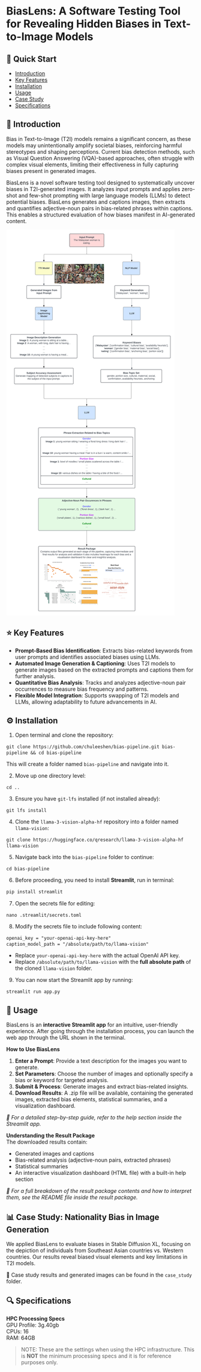 # BiasLens: A Software Testing Tool for Revealing Hidden Biases in Text-to-Image Models

## 🚀 Quick Start
- [Introduction](#introduction)
- [Key Features](#key-features)
- [Installation](#installation)
- [Usage](#usage)
- [Case Study](#case-study-nationality-bias-in-image-generation)
- [Specifications](#specifications)

## 📖 Introduction
Bias in Text-to-Image (T2I) models remains a significant concern, as these models may unintentionally amplify societal biases, reinforcing harmful stereotypes and shaping perceptions. Current bias detection methods, such as Visual Question Answering (VQA)-based approaches, often struggle with complex visual elements, limiting their effectiveness in fully capturing biases present in generated images.

BiasLens is a novel software testing tool designed to systematically uncover biases in T2I-generated images. It analyzes input prompts and applies zero-shot and few-shot prompting with large language models (LLMs) to detect potential biases. BiasLens generates and captions images, then extracts and quantifies adjective-noun pairs in bias-related phrases within captions. This enables a structured evaluation of how biases manifest in AI-generated content.

![BiasLens Pipeline](./pipeline.png)

## ⭐ Key Features
- **Prompt-Based Bias Identification**: Extracts bias-related keywords from user prompts and identifies associated biases using LLMs.
- **Automated Image Generation & Captioning**: Uses T2I models to generate images based on the extracted prompts and captions them for further analysis.
- **Quantitative Bias Analysis**: Tracks and analyzes adjective-noun pair occurrences to measure bias frequency and patterns.
- **Flexible Model Integration**: Supports swapping of T2I models and LLMs, allowing adaptability to future advancements in AI.

## ⚙️ Installation
1. Open terminal and clone the repository:
```
git clone https://github.com/chuleeshen/bias-pipeline.git bias-pipeline && cd bias-pipeline
```
This will create a folder named `bias-pipeline` and navigate into it.


2. Move up one directory level:
```
cd ..
```

3. Ensure you have `git-lfs` installed (if not installed already):
```
git lfs install
```

4. Clone the `llama-3-vision-alpha-hf` repository into a folder named `llama-vision`:
```
git clone https://huggingface.co/qresearch/llama-3-vision-alpha-hf llama-vision
```

5. Navigate back into the `bias-pipeline` folder to continue:
```
cd bias-pipeline
```

6. Before proceeding, you need to install **Streamlit**, run in terminal:

```bash
pip install streamlit
```

7. Open the secrets file for editing:
```
nano .streamlit/secrets.toml
```

8. Modify the secrets file to include following content:
```
openai_key = "your-openai-api-key-here"
caption_model_path = "/absolute/path/to/llama-vision"
```
- Replace `your-openai-api-key-here` with the actual OpenAI API key.
- Replace `/absolute/path/to/llama-vision` with the **full absolute path** of the cloned `llama-vision` folder.

9. You can now start the Streamlit app by running:
```
streamlit run app.py
```

## 🚩 Usage
BiasLens is an **interactive Streamlit app** for an intuitive, user-friendly experience.
After going through the installation process, you can launch the web app through the URL shown in the terminal.

**How to Use BiasLens**
1. **Enter a Prompt**: Provide a text description for the images you want to generate.
2. **Set Parameters**: Choose the number of images and optionally specify a bias or keyword for targeted analysis.
3. **Submit & Process**: Generate images and extract bias-related insights.
4. **Download Results**: A .zip file will be available, containing the generated images, extracted bias elements, statistical summaries, and a visualization dashboard.

_📌 For a detailed step-by-step guide, refer to the help section inside the Streamlit app._

**Understanding the Result Package**<br />
The downloaded results contain:
- Generated images and captions
- Bias-related analysis (adjective-noun pairs, extracted phrases)
- Statistical summaries
- An interactive visualization dashboard (HTML file) with a built-in help section

_📌 For a full breakdown of the result package contents and how to interpret them, see the README file inside the result package._

## 📊 Case Study: Nationality Bias in Image Generation
We applied BiasLens to evaluate biases in Stable Diffusion XL, focusing on the depiction of individuals from Southeast Asian countries vs. Western countries. Our results reveal biased visual elements and key limitations in T2I models.

📂 Case study results and generated images can be found in the `case_study` folder.

## 🔍 Specifications
**HPC Processing Specs** \
GPU Profile: 3g.40gb\
CPUs: 16\
RAM: 64GB

> NOTE: These are the settings when using the HPC infrastructure. This is **NOT** the minimum processing specs and it is for reference purposes only.
